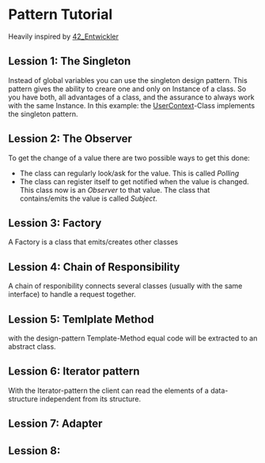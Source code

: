 # Pattern Tutorial
Heavily inspired by [42_Entwickler](https://www.youtube.com/@42Entwickler)

## Lession 1: The Singleton
Instead of global variables you can use the singleton design pattern.
This pattern gives the ability to creare one and only on Instance of a class.
So you have both, all advantages of a class, and the assurance to always work with the same Instance.
In this example: the [UserContext]()-Class implements the singleton pattern.

## Lession 2: The Observer
To get the change of a value there are two possible ways to get this done:
* The class can regularly look/ask for the value. This is called *Polling*
* The class can register itself to get notified when the value is changed. This class now is an *Observer* to that value.
The class that contains/emits the value is called *Subject*.

## Lession 3: Factory
A Factory is a class that emits/creates other classes 

## Lession 4: Chain of Responsibility
A chain of responibility connects several classes (usually with the same interface) to handle a request together.

## Lession 5: Temlplate Method
with the design-pattern Template-Method equal code will be extracted to an abstract class.

## Lession 6: Iterator pattern
With the Iterator-pattern the client can read the elements of a data-structure independent from its structure.

## Lession 7: Adapter

## Lession 8: 